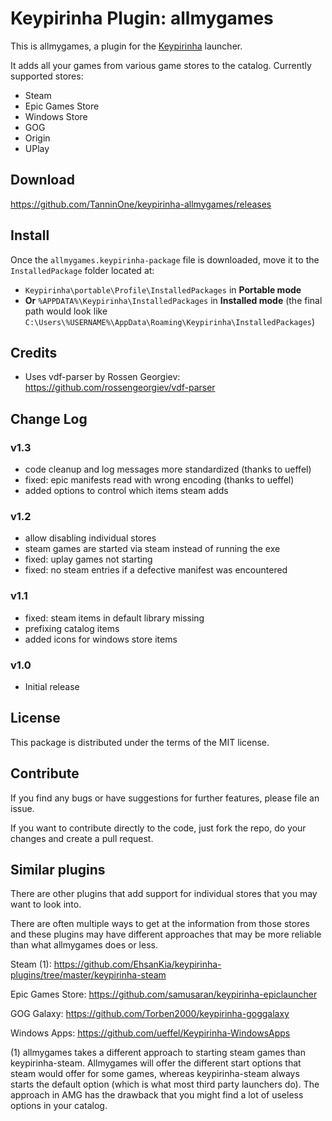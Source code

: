 # Keypirinha Plugin: allmygames

This is allmygames, a plugin for the
[Keypirinha](http://keypirinha.com) launcher.

It adds all your games from various game stores to the catalog.
Currently supported stores:
- Steam
- Epic Games Store
- Windows Store
- GOG
- Origin
- UPlay

## Download

https://github.com/TanninOne/keypirinha-allmygames/releases


## Install

Once the `allmygames.keypirinha-package` file is downloaded,
move it to the `InstalledPackage` folder located at:

* `Keypirinha\portable\Profile\InstalledPackages` in **Portable mode**
* **Or** `%APPDATA%\Keypirinha\InstalledPackages` in **Installed mode** (the
  final path would look like
  `C:\Users\%USERNAME%\AppData\Roaming\Keypirinha\InstalledPackages`)

## Credits

* Uses vdf-parser by Rossen Georgiev: https://github.com/rossengeorgiev/vdf-parser

## Change Log

### v1.3
* code cleanup and log messages more standardized (thanks to ueffel)
* fixed: epic manifests read with wrong encoding (thanks to ueffel)
* added options to control which items steam adds

### v1.2
* allow disabling individual stores
* steam games are started via steam instead of running the exe
* fixed: uplay games not starting
* fixed: no steam entries if a defective manifest was encountered

### v1.1

* fixed: steam items in default library missing
* prefixing catalog items
* added icons for windows store items

### v1.0

* Initial release


## License

This package is distributed under the terms of the MIT license.

## Contribute
If you find any bugs or have suggestions for further features, please file an issue.

If you want to contribute directly to the code, just fork the repo, do your changes and create a pull request.

## Similar plugins

There are other plugins that add support for individual stores that you may want to look into.

There are often multiple ways to get at the information from those stores and these plugins may
have different approaches that may be more reliable than what allmygames does or less.

Steam (1): https://github.com/EhsanKia/keypirinha-plugins/tree/master/keypirinha-steam

Epic Games Store: https://github.com/samusaran/keypirinha-epiclauncher

GOG Galaxy: https://github.com/Torben2000/keypirinha-goggalaxy

Windows Apps: https://github.com/ueffel/Keypirinha-WindowsApps

(1) allmygames takes a different approach to starting steam games than keypirinha-steam. Allmygames will
offer the different start options that steam would offer for some games, whereas keypirinha-steam always starts
the default option (which is what most third party launchers do).
The approach in AMG has the drawback that you might find a lot of useless options in your catalog.

